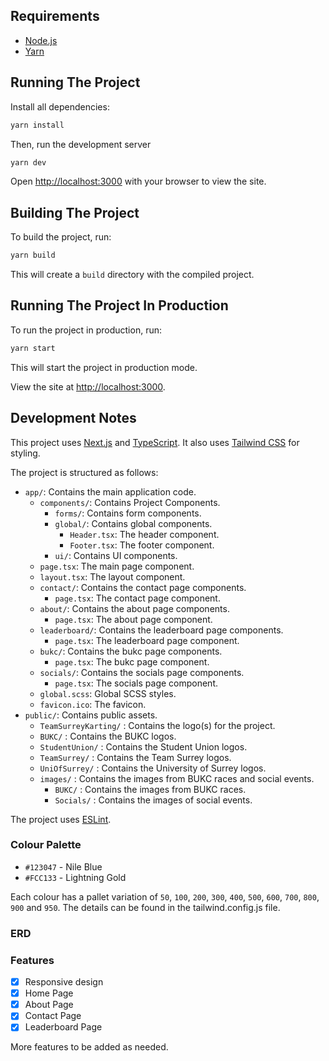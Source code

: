 ## Requirements

- [Node.js](https://nodejs.org/)
- [Yarn](https://yarnpkg.com/)

## Running The Project

Install all dependencies:

```bash
yarn install
```

Then, run the development server

```bash
yarn dev
```

Open [http://localhost:3000](http://localhost:3000) with your browser to view the site.

## Building The Project

To build the project, run:

```bash
yarn build
```

This will create a `build` directory with the compiled project.

## Running The Project In Production

To run the project in production, run:

```bash
yarn start
```

This will start the project in production mode.

View the site at [http://localhost:3000](http://localhost:3000).

## Development Notes

This project uses [Next.js](https://nextjs.org/) and [TypeScript](https://www.typescriptlang.org/). It also uses [Tailwind CSS](https://tailwindcss.com/) for styling.

The project is structured as follows:

- `app/`: Contains the main application code.
  - `components/`: Contains Project Components.
    - `forms/`: Contains form components.
    - `global/`: Contains global components.
      - `Header.tsx`: The header component.
      - `Footer.tsx`: The footer component.
    - `ui/`: Contains UI components.
  - `page.tsx`: The main page component.
  - `layout.tsx`: The layout component.
  - `contact/`: Contains the contact page components.
    - `page.tsx`: The contact page component.
  - `about/`: Contains the about page components.
    - `page.tsx`: The about page component.
  - `leaderboard/`: Contains the leaderboard page components.
    - `page.tsx`: The leaderboard page component.
  - `bukc/`: Contains the bukc page components.
    - `page.tsx`: The bukc page component.
  - `socials/`: Contains the socials page components.
    - `page.tsx`: The socials page component.
  - `global.scss`: Global SCSS styles.
  - `favicon.ico`: The favicon.
- `public/`: Contains public assets.
  - `TeamSurreyKarting/` : Contains the logo(s) for the project.
  - `BUKC/` : Contains the BUKC logos.
  - `StudentUnion/` : Contains the Student Union logos.
  - `TeamSurrey/` : Contains the Team Surrey logos.
  - `UniOfSurrey/` : Contains the University of Surrey logos.
  - `images/` : Contains the images from BUKC races and social events.
    - `BUKC/` : Contains the images from BUKC races.
    - `Socials/` : Contains the images of social events.

The project uses [ESLint](https://eslint.org/).

### Colour Palette

- `#123047` - Nile Blue
- `#FCC133` - Lightning Gold

Each colour has a pallet variation of `50`, `100`, `200`, `300`, `400`, `500`, `600`, `700`, `800`, `900` and `950`.
The details can be found in the tailwind.config.js file.

### ERD



### Features

- [x] Responsive design
- [x] Home Page
- [x] About Page
- [x] Contact Page
- [x] Leaderboard Page

More features to be added as needed.